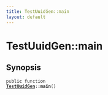 ```yaml
---
title: TestUuidGen::main
layout: default
---
```


# TestUuidGen::main

## Synopsis

<code>public function <b><a href="TestUuidGen">TestUuidGen</a>::main</b>()</code>

